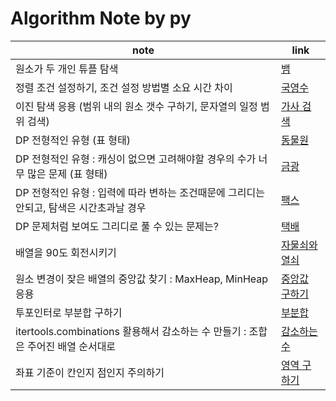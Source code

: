 # Algorithm Note by py

|note|link|
|------|---|
|원소가 두 개인 튜플 탐색|[뱀](./sol_from_BOJ/simulation/boj3190.py)|
|정렬 조건 설정하기, 조건 설정 방법별 소요 시간 차이|[국영수](./sol_from_BOJ/sort/boj10825.py)|
|이진 탐색 응용 (범위 내의 원소 갯수 구하기, 문자열의 일정 범위 검색)|[가사 검색](./sol_from_Programmers/kakao_blind/pr60060.py)|
|DP 전형적인 유형 (표 형태)|[동물원](./sol_from_BOJ/dp/boj1309.py)|
|DP 전형적인 유형 : 캐싱이 없으면 고려해야할 경우의 수가 너무 많은 문제 (표 형태)|[금광](./sol_from_etc/book_이것이코딩테스트다/Q31.py)|
|DP 전형적인 유형 : 입력에 따라 변하는 조건때문에 그리디는 안되고, 탐색은 시간초과날 경우|[팩스](./sol_from_BOJ/dp/boj2341.py)|
|DP 문제처럼 보여도 그리디로 풀 수 있는 문제는?|[택배](./sol_from_BOJ/greedy/boj8980.py)|
|배열을 90도 회전시키기|[자물쇠와 열쇠](./sol_from_Programmers/kakao_blind/pr60059.py)|
|원소 변경이 잦은 배열의 중앙값 찾기 : MaxHeap, MinHeap 응용|[중앙값 구하기](./sol_from_BOJ/data_structure/boj2696.py)|
|투포인터로 부분합 구하기|[부분합](./sol_from_BOJ/two_pointer/boj1806.py)|
|itertools.combinations 활용해서 감소하는 수 만들기 : 조합은 주어진 배열 순서대로|[감소하는 수](./sol_from_BOJ/ps/boj1038.py)|
|좌표 기준이 칸인지 점인지 주의하기|[영역 구하기](./sol_from_BOJ/DFSBFS/boj2583.py)|
